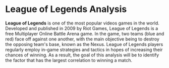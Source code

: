 # League of Legends Analysis

**League of Legends** is one of the most popular videos games in the world. Developed and published in 2009 by Riot Games, League of Legends is a free Multiplayer Online Battle Arena game. In the game, two teams (blue and red) face off against one another, with the main objective being to destroy the opposing team's base, known as the Nexus. League of Legends players regularly employ in-game strategies and tactics in hopes of increasing their chances of winning. As a result, the goal of this analysis will be to identify the factor that has the largest correlation to winning a match. 


